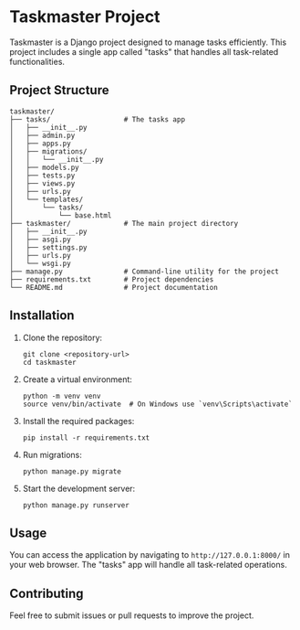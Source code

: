 # Taskmaster Project

Taskmaster is a Django project designed to manage tasks efficiently. This project includes a single app called "tasks" that handles all task-related functionalities.

## Project Structure

```
taskmaster/
├── tasks/                  # The tasks app
│   ├── __init__.py
│   ├── admin.py
│   ├── apps.py
│   ├── migrations/
│   │   └── __init__.py
│   ├── models.py
│   ├── tests.py
│   ├── views.py
│   ├── urls.py
│   └── templates/
│       └── tasks/
│           └── base.html
├── taskmaster/             # The main project directory
│   ├── __init__.py
│   ├── asgi.py
│   ├── settings.py
│   ├── urls.py
│   └── wsgi.py
├── manage.py               # Command-line utility for the project
├── requirements.txt        # Project dependencies
└── README.md               # Project documentation
```

## Installation

1. Clone the repository:
   ```
   git clone <repository-url>
   cd taskmaster
   ```

2. Create a virtual environment:
   ```
   python -m venv venv
   source venv/bin/activate  # On Windows use `venv\Scripts\activate`
   ```

3. Install the required packages:
   ```
   pip install -r requirements.txt
   ```

4. Run migrations:
   ```
   python manage.py migrate
   ```

5. Start the development server:
   ```
   python manage.py runserver
   ```

## Usage

You can access the application by navigating to `http://127.0.0.1:8000/` in your web browser. The "tasks" app will handle all task-related operations.

## Contributing

Feel free to submit issues or pull requests to improve the project.